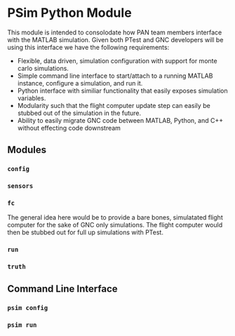 
# PSim Python Module

This module is intended to consolodate how PAN team members interface with the MATLAB simulation. Given both PTest and GNC developers will be using this interface we have the following requirements:

 * Flexible, data driven, simulation configuration with support for monte carlo simulations.
 * Simple command line interface to start/attach to a running MATLAB instance, configure a simulation, and run it.
 * Python interface with similiar functionality that easily exposes simulation variables.
 * Modularity such that the flight computer update step can easily be stubbed out of the simulation in the future.
 * Ability to easily migrate GNC code between MATLAB, Python, and C++ without effecting code downstream


## Modules

### `config`

### `sensors`

### `fc`

The general idea here would be to provide a bare bones, simulatated flight computer for the sake of GNC only simulations. The flight computer would then be stubbed out for full up simulations with PTest.

### `run`

### `truth`


## Command Line Interface

### `psim config`

### `psim run`
